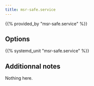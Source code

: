 ```yaml
---
title: msr-safe.service
---
```


{{% provided_by "msr-safe.service" %}}

## Options

{{% systemd_unit "msr-safe.service" %}}

## Additionnal notes

Nothing here.